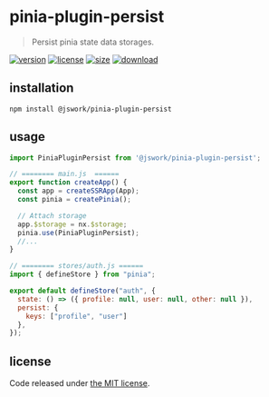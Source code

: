 # pinia-plugin-persist
> Persist pinia state data storages.

[![version][version-image]][version-url]
[![license][license-image]][license-url]
[![size][size-image]][size-url]
[![download][download-image]][download-url]

## installation
```shell
npm install @jswork/pinia-plugin-persist
```

## usage
```js
import PiniaPluginPersist from '@jswork/pinia-plugin-persist';

// ======== main.js  ======
export function createApp() {
  const app = createSSRApp(App);
  const pinia = createPinia();

  // Attach storage
  app.$storage = nx.$storage;
  pinia.use(PiniaPluginPersist);
  //...
}

// ======== stores/auth.js ======
import { defineStore } from "pinia";

export default defineStore("auth", {
  state: () => ({ profile: null, user: null, other: null }),
  persist: {
    keys: ["profile", "user"]
  },
});
```

## license
Code released under [the MIT license](https://github.com/afeiship/pinia-plugin-persist/blob/master/LICENSE.txt).

[version-image]: https://img.shields.io/npm/v/@jswork/pinia-plugin-persist
[version-url]: https://npmjs.org/package/@jswork/pinia-plugin-persist

[license-image]: https://img.shields.io/npm/l/@jswork/pinia-plugin-persist
[license-url]: https://github.com/afeiship/pinia-plugin-persist/blob/master/LICENSE.txt

[size-image]: https://img.shields.io/bundlephobia/minzip/@jswork/pinia-plugin-persist
[size-url]: https://github.com/afeiship/pinia-plugin-persist/blob/master/dist/pinia-plugin-persist.min.js

[download-image]: https://img.shields.io/npm/dm/@jswork/pinia-plugin-persist
[download-url]: https://www.npmjs.com/package/@jswork/pinia-plugin-persist
